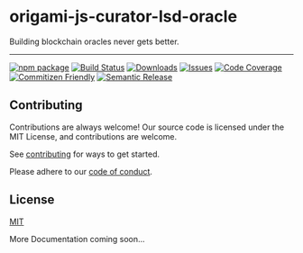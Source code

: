# origami-js-curator-lsd-oracle

Building blockchain oracles never gets better.

---

[![npm package][npm-img]][npm-url]
[![Build Status][build-img]][build-url]
[![Downloads][downloads-img]][downloads-url]
[![Issues][issues-img]][issues-url]
[![Code Coverage][codecov-img]][codecov-url]
[![Commitizen Friendly][commitizen-img]][commitizen-url]
[![Semantic Release][semantic-release-img]][semantic-release-url]


## Contributing
Contributions are always welcome! Our source code is licensed under the MIT License, and contributions are welcome.

See [contributing](https://github.com/open-oracle-origami/origami-js-curator-lsd-oracle/blob/main/CONTRIBUTING.md) for ways to get started.

Please adhere to our [code of conduct](https://github.com/open-oracle-origami/origami-js-curator-lsd-oracle/blob/main/CODE_OF_CONDUCT.md).

## License
[MIT](https://choosealicense.com/licenses/mit/)

More Documentation coming soon...

[build-img]:https://github.com/open-oracle-origami/origami-js-curator-lsd-oracle/actions/workflows/release.yml/badge.svg
[build-url]:https://github.com/open-oracle-origami/origami-js-curator-lsd-oracle/actions/workflows/release.yml
[downloads-img]:https://img.shields.io/npm/dt/@open-oracle-origami/origami-js-curator-lsd-oracle
[downloads-url]:https://npmtrends.com/@open-oracle-origami/origami-js-curator-lsd-oracle
[npm-img]:https://img.shields.io/npm/v/@open-oracle-origami/origami-js-curator-lsd-oracle
[npm-url]:https://www.npmjs.com/package/@open-oracle-origami/origami-js-curator-lsd-oracle
[issues-img]:https://img.shields.io/github/issues/open-oracle-origami/origami-js-curator-lsd-oracle
[issues-url]:https://github.com/open-oracle-origami/origami-js-curator-lsd-oracle/issues
[codecov-img]:https://codecov.io/gh/open-oracle-origami/origami-js-curator-lsd-oracle/branch/main/graph/badge.svg
[codecov-url]:https://codecov.io/gh/open-oracle-origami/origami-js-curator-lsd-oracle
[semantic-release-img]:https://img.shields.io/badge/%20%20%F0%9F%93%A6%F0%9F%9A%80-semantic--release-e10079.svg
[semantic-release-url]:https://github.com/semantic-release/semantic-release
[commitizen-img]:https://img.shields.io/badge/commitizen-friendly-brightgreen.svg
[commitizen-url]:http://commitizen.github.io/cz-cli/
